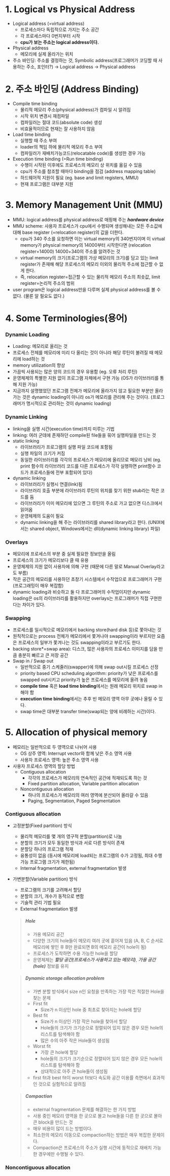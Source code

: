 # 1. Logical vs Physical Address
- Logical address (=virtual address)
  - 프로세스마다 독립적으로 가지는 주소 공간
  - 각 프로세스마다 0번지부터 시작
  - **cpu가 보는 주소는 logical address이다.**
- Physical address
  - 메모리에 실제 올라가는 위치
- 주소 바인딩: 주소를 결정하는 것, Symbolic address(프로그래머가 코딩할 때 사용하는 주소, 포인터?) -> Logical address -> Physical address

# 2. 주소 바인딩 (Address Binding)
- Compile time binding
  - 물리적 메모리 주소(physical address)가 컴파일 시 알려짐
  - 시작 위치 변경시 재컴파일
  - 컴파일러는 절대 코드(absolute code) 생성
  - 비효율적이므로 현재는 잘 사용하지 않음
- Load time binding
  - 실행할 때 주소 부여
  - loader의 책임 하에 물리적 메모리 주소 부여
  - 컴파일러가 재배치가능코드(relocatable code)를 생성한 경우 가능
- Execution time binding (=Run time binding)
  - 수행이 시작된 이후에도 프로세스의 메모리 상 위치를 옮길 수 있음
  - cpu가 주소를 참조할 때마다 binding을 점검 (address mapping table)
  - 하드웨어적 지원이 필요 (eg. base and limit registers, MMU)
  - 현재 프로그램은 대부분 지원

# 3. Memory Management Unit (MMU)
- MMU: logical address를 physical address로 매핑해 주는 **_hardware device_**
- MMU scheme: 사용자 프로세스가 cpu에서 수행되며 생성해내는 모든 주소값에 대해 base register (=relocation register)의 값을 더한다.
  - cpu가 340 주소를 요청하면 이는 virtual memory의 340번지이며 이 virtual memory가 physical memory의 14000부터 시작한다면 (relocation register=14000) 14000+340의 주소를 알려주는 것
  - virtual memory의 크기(프로그램의 가상 메모리의 크기)를 담고 있는 limit register가 존재해 해당 프로세스의 메모리 이외의 물리적 주소에 접근할 수 없게 한다.
  - 즉, relocation register=접근할 수 있는 물리적 메모리 주소의 최솟값, limit register=논리적 주소의 범위
- user program은 logical address만을 다루며 실제 physical address를 볼 수 없다. (물론 알 필요도 없다.)

# 4. Some Terminologies(용어)
### Dynamic Loading
- Loading: 메모리로 올리는 것
- 프로세스 전체를 메모리에 미리 다 올리는 것이 아니라 해당 루틴이 불려질 때 메모리에 load하는 것
- memory utilization의 향상
- 가끔씩 사용되는 많은 양의 코드의 경우 유용함 (eg. 오류 처리 루틴)
- 운영체제의 특별한 지원 없이 프로그램 자체에서 구현 가능 (OS가 라이브러리를 통해 지원 가능)
- 지금까지 설명했었던 프로그램 전체가 메모리에 올라가지 않고 필요한 부분만 올라가는 것은 dynamic loading이 아니라 os가 메모리를 관리해 주는 것이다. (프로그래머가 명시적으로 관리하는 것이 dynamic loading)

### Dynamic Linking
- linking을 실행 시간(execution time)까지 미루는 기법
- linking: 여러 군데에 존재하던 compile된 file들을 묶어 실행파일을 만드는 것
- static linking
  - 라이브러리가 프로그램의 실행 파일 코드에 포함됨
  - 실행 파일의 크기가 커짐
  - 동일한 라이브러리를 각각의 프로세스가 메모리에 올리므로 메모리 낭비 (eg. print 함수의 라이브러리 코드를 다른 프로세스가 각각 실행하면 print함수 코드가 프로세스들에 전부 포함되어 있다)
- dynamic linking
  - 라이브러리가 실행시 연결(link)됨
  - 라이브러리 호출 부분에 라이브러리 루틴의 위치를 찾기 위한 stub라는 작은 코드를 둠
  - 라이브러리가 이미 메모리에 있으면 그 루틴의 주소로 가고 없으면 디스크에서 읽어옴
  - 운영체제의 도움이 필요
  - dynamic linking을 해 주는 라이브러리를 shared library라고 한다. (UNIX에서는 shared object, Windows에서는 dll(dynamic linking library) 파일)

### Overlays
- 메모리에 프로세스의 부분 중 실제 필요한 정보만을 올림
- 프로세스의 크기가 메모리보다 클 때 유용
- 운영체제의 지원 없이 사용자에 의해 구현 (때문에 다른 말로 Manual Overlay라고도 부름)
- 작은 공간의 메모리를 사용하던 초창기 시스템에서 수작업으로 프로그래머가 구현 (프로그래밍이 매우 복잡함)
- dynamic loading과 비슷하고 둘 다 프로그래머의 수작업이지만 dynamic loading은 os의 라이브러리를 활용하지만 overlays는 프로그래머가 직접 구현한다는 차이가 있다.

### Swapping
- 프로세스를 일시적으로 메모리에서 backing store(hard disk 등)로 쫓아내는 것
- 원칙적으로는 process 전체가 메모리에서 쫓겨나야 swapping이라 부르지만 요즘은 프로세스의 일부가 쫓겨나는 것도 swapping이라고 부르기도 한다.
- backing store*=swap area): 디스크, 많은 사용자의 프로세스 이미지를 담을 만큼 충분히 빠르고 큰 저장 공간
- Swap in / Swap out
  - 일반적으로 중기 스케줄러(swapper)에 의해 swap out시킬 프로세스 선정
  - priority based CPU scheduling algorithm: priority가 낮은 프로세스를 swapped out시키고 priority가 높은 프로세스를 메모리에 올려 놓음
  - **compile time** 혹은 **load time binding**에서는 원래 메모리 위치로 swap in 해야 함
  - **execution time binding**에서는 추후 빈 메모리 영역 아무 곳에나 올릴 수 있다.
  - swap time은 대부분 transfer time(swap되는 양에 비례하는 시간)이다.

# 5. Allocation of physical memory
- 메모리는 일반적으로 두 영역으로 나뉘어 사용
  - OS 상주 영역: Interrupt vector와 함께 낮은 주소 영역 사용
  - 사용자 프로세스 영역: 높은 주소 영역 사용
- 사용자 프로세스 영역의 할당 방법
  - Contiguous allocation
    - 각각의 프로세스가 메모리의 연속적인 공간에 적재되도록 하는 것
    - Fixed partition allocation, Variable partition allocation
  - Noncontiguous allocation
    - 하나의 프로세스가 메모리의 여러 영역에 분산되어 올라갈 수 있음
    - Paging, Segmentation, Paged Segmentation

### Contiguous allocation
- 고정분할(Fixed partition) 방식
  - 물리적 메모리를 몇 개의 영구적 분할(partition)로 나눔
  - 분할의 크기가 모두 동일한 방식과 서로 다른 방식이 존재
  - 분할당 하나의 프로그램 적재
  - 융통성이 없음 (동시에 메모리에 load되는 프로그램의 수가 고정됨, 최대 수행 가능 프로그램 크기가 제한됨)
  - Internal fragmentation, external fragmentation 발생
- 가변분할(Variable partition) 방식
  - 프로그램의 크기를 고려해서 할당
  - 분할의 크기, 개수가 동적으로 변함
  - 기술적 관리 기법 필요
  - External fragmentation 발생
  > ##### Hole
  > - 가용 메모리 공간
  > - 다양한 크기의 hole들이 메모리 여러 곳에 흩어져 있음 (A, B, C 순서로 메모리에 쌓인 후 B만 완료되면 B의 메모리 공간이 hole이 됨)
  > - 프로세스가 도착하면 수용 가능한 hole을 할당
  > - 운영체제는 **_할당 공간(프로세스가 사용하고 있는 메모리)_**, **_가용 공간(hole)_** 정보를 유지

  > ##### Dynamic storage allocation problem
  > - 가변 분할 방식에서 size n인 요청을 만족하는 가장 작은 적절한 Hole을 찾는 문제
  > - First fit
  >   - Size가 n 이상인 hole 중 최초로 찾아지는 hole에 할당
  > - Best fit
  >   - Size가 n 이상인 가장 작은 hole을 찾아서 할당
  >   - Hole들의 크기가 크기순으로 정렬되어 있지 않은 경우 모든 hole의 리스트를 탐색해야 함
  >   - 많은 수의 아주 작은 Hole들이 생성됨
  > - Worst fit
  >   - 가장 큰 hole에 할당
  >   - hole들의 크기가 크기순으로 정렬되어 있지 않은 경우 모든 hole의 리스트를 탐색해야 함
  >   - 상대적으로 아주 큰 hole들이 생성됨
  > - first fit과 best fit이 worst fit보다 속도와 공간 이용률 측면에서 효과적인 것으로 실험적으로 알려짐

  > ##### Compaction
  > - external fragmentation 문제를 해결하는 한 가지 방법
  > - 사용 중인 메모리 영역을 한 곳으로 몰고 hole들을 다른 한 곳으로 몰아 큰 block을 만드는 것
  > -  매우 비용이 많이 드는 방법이다.
  > - 최소한의 메모리 이동으로 compaction하는 방법은 매우 복잡한 문제이다.
  > - Compaction은 프로세스의 주소가 실행 시간에 동적으로 재배치 가능한 경우에만 수행될 수 있다.

### Noncontiguous allocation












